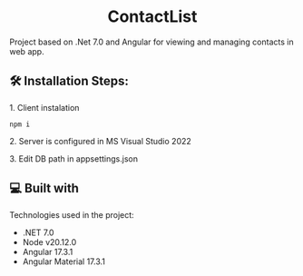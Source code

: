 <h1 align="center" id="title">ContactList</h1>

<p id="description">Project based on .Net 7.0 and Angular for viewing and managing contacts in web app.</p>

<h2>🛠️ Installation Steps:</h2>

<p>1. Client instalation</p>

```
npm i
```

<p>2. Server is configured in MS Visual Studio 2022</p>

<p>3. Edit DB path in appsettings.json</p>

  
  
<h2>💻 Built with</h2>

Technologies used in the project:

*   .NET 7.0
*   Node v20.12.0
*   Angular 17.3.1
*   Angular Material 17.3.1